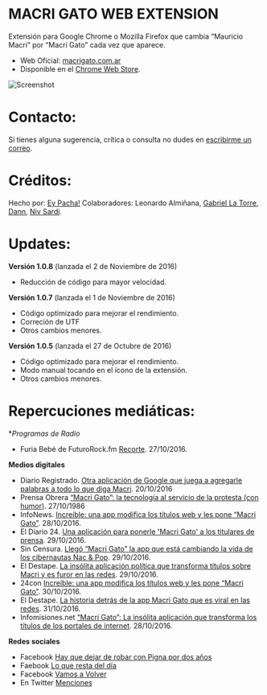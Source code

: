 # MACRI GATO WEB EXTENSION
Extensión para Google Chrome o Mozilla Firefox que cambia “Mauricio Macri” por “Macri Gato” cada vez que aparece.

 - Web Oficial: [macrigato.com.ar](http://macrigato.com.ar)
 - Disponible en el [Chrome Web
   Store](https://chrome.google.com/webstore/detail/macri-gato/lnjjbgjmogkocampmlmikfggonalliej).

![Screenshot](https://raw.githubusercontent.com/eypacha/macri-gato/master/screenshots/google-888.jpg)

# Contacto:
Si tienes alguna sugerencia, crítica o consulta no dudes en [escribirme un correo](mailto:pachaguionbajo@gmail.com?Subject=Macri%20Gato).

# Créditos:
Hecho por: [Ey Pacha!](http://eypacha.com.ar)
Colaboradores: Leonardo Almiñana, [Gabriel La Torre](https://github.com/shizus), [Dann](https://twitter.com/Dannroda), [Niv Sardi](https://github.com/xaiki).

# Updates:

**Versión 1.0.8** (lanzada el 2 de Noviembre de 2016)
* Reducción de código para mayor velocidad.

**Versión 1.0.7** (lanzada el 1 de Noviembre de 2016)
* Código optimizado para mejorar el rendimiento.
* Correción de UTF
* Otros cambios menores.

**Versión 1.0.5** (lanzada el 27 de Octubre de 2016)
* Código optimizado para mejorar el rendimiento.
* Modo manual tocando en el ícono de la extensión.
* Otros cambios menores.

# Repercuciones mediáticas:

**Programas de Radio*
* Furia Bebé de FuturoRock.fm [Recorte](https://soundcloud.com/ey-pacha/macrigato-en-furia-bebe). 27/10/2016.

**Medios digitales**
* Diario Registrado. [Otra aplicación de Google que juega a agregarle palabras a todo lo que diga Macri](http://www.diarioregistrado.com/sociedad/otra-aplicacion-de-google-que-juega-a-agregarle-palabras-a-todo-lo-que-diga-macri_a5808e4400c297bac2b684fd9). 20/10/2016 
* Prensa Obrera [“Macri Gato”: la tecnología al servicio de la protesta (con humor)](http://www.po.org.ar/prensaObrera/online/cultura/macri-gato-la-tecnologia-al-servicio-de-la-protesta-con-humor). 27/10/1986
* InfoNews. [Increíble: una app modifica los títulos web y les pone “Macri Gato”](www.infonews.com/nota/303057). 28/10/2016.
* El Diario 24. [Una aplicación para ponerle 'Macri Gato' a los titulares de prensa](http://www.eldiario24.com/nota/argentina/386596/aplicacion-para-ponerle-macri-gato-titulares-prensa.htm). 29/10/2016.
* Sin Censura. [Llegó “Macri Gato” la app que está cambiando la vida de los cibernautas Nac & Pop](http://sincensura.com.ar/2016/10/29/llego-cambiando-cibernautas/). 29/10/2016.
* El Destape. [La insólita aplicación política que transforma títulos sobre Macri y es furor en las redes](http://www.eldestapeweb.com/la-insolita-aplicacion-politica-que-transforma-titulos-macri-y-es-furor-las-redes-n22233). 29/10/2016.
* 24con  [Increíble: una app modifica los títulos web y les pone “Macri Gato”](http://www.24con.com/nota/157071-increible-una-app-modifica-los-titulos-web-y-les-pone-macri-gato/). 30/10/2016.
* El Destape. [La historia detrás de la app Macri Gato que es viral en las redes](http://www.eldestapeweb.com/la-historia-detras-la-app-macri-gato-que-es-viral-las-redes-sociales-n22270). 31/10/2016.
* Infomisiones.net [“Macri Gato”: La insólita aplicación que transforma los títulos de los portales de internet](http://www.infomisiones.net/macri-gato-la-insolita-aplicacion-que-transforma-los-titulos-de-los-portales-de-internet/). 28/10/2016.

**Redes sociales**
* Facebook [Hay que dejar de robar con Pigna por dos años](https://www.facebook.com/permalink.php?story_fbid=728271650658740&id=211627212323189)
* Faebook [Lo que resta del día](https://www.facebook.com/loquerestaunr/posts/1135118389871106)
* Facebook [Vamos a Volver](https://www.facebook.com/VamosAVolverNoticias/posts/1275940152479747)
* En Twitter [Menciones](https://twitter.com/search?q=macrigato.com.ar)